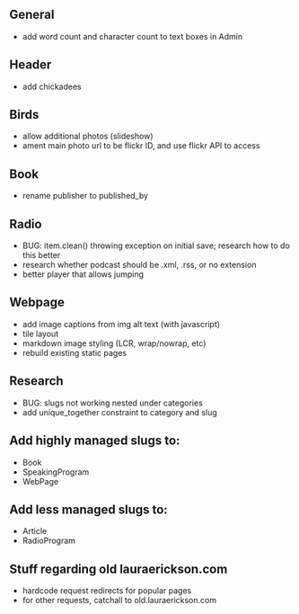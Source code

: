 ## General
- add word count and character count to text boxes in Admin

## Header
- add chickadees

## Birds
- allow additional photos (slideshow)
- ament main photo url to be flickr ID, and use flickr API to access

## Book
- rename publisher to published_by

## Radio
- BUG: item.clean() throwing exception on initial save; research how to do this better
- research whether podcast should be .xml, .rss, or no extension
- better player that allows jumping

## Webpage
- add image captions from img alt text (with javascript)
- tile layout
- markdown image styling (LCR, wrap/nowrap, etc)
- rebuild existing static pages

## Research
- BUG: slugs not working nested under categories
- add unique_together constraint to category and slug

## Add highly managed slugs to:
- Book
- SpeakingProgram
- WebPage

## Add less managed slugs to:
- Article
- RadioProgram

## Stuff regarding old lauraerickson.com
- hardcode request redirects for popular pages
- for other requests, catchall to old.lauraerickson.com
